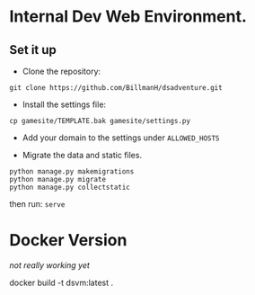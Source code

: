 # Internal Dev Web Environment. 

## Set it up
* Clone the repository:

```
git clone https://github.com/BillmanH/dsadventure.git
```

* Install the settings file:

```
cp gamesite/TEMPLATE.bak gamesite/settings.py
```

* Add your domain to the settings under `ALLOWED_HOSTS`

* Migrate the data and static files.
```
python manage.py makemigrations
python manage.py migrate
python manage.py collectstatic
```

then run:
`serve`


# Docker Version
_not really working yet_

docker build -t dsvm:latest .


